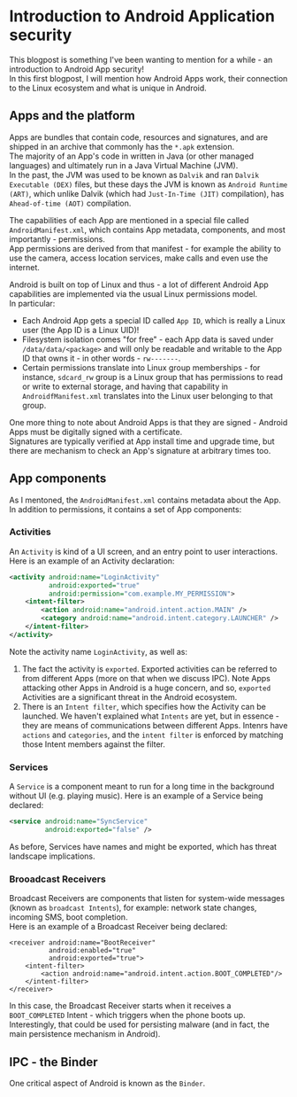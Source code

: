 # Introduction to Android Application security
This blogpost is something I've been wanting to mention for a while - an introduction to Android App security!  
In this first blogpost, I will mention how Android Apps work, their connection to the Linux ecosystem and what is unique in Android.

## Apps and the platform
Apps are bundles that contain code, resources and signatures, and are shipped in an archive that commonly has the `*.apk` extension.  
The majority of an App's code in written in Java (or other managed languages) and ultimately run in a Java Virtual Machine (JVM).  
In the past, the JVM was used to be known as `Dalvik` and ran `Dalvik Executable (DEX)` files, but these days the JVM is known as `Android Runtime (ART)`, which unlike Dalvik (which had `Just-In-Time (JIT)` compilation), has `Ahead-of-time (AOT)` compilation.

The capabilities of each App are mentioned in a special file called `AndroidManifest.xml`, which contains App metadata, components, and most importantly - permissions.  
App permissions are derived from that manifest - for example the ability to use the camera, access location services, make calls and even use the internet.

Android is built on top of Linux and thus - a lot of different Android App capabilities are implemented via the usual Linux permissions model.  
In particular:
- Each Android App gets a special ID called `App ID`, which is really a Linux user (the App ID is a Linux UID)!
- Filesystem isolation comes "for free" - each App data is saved under `/data/data/<package>` and will only be readable and writable to the App ID that owns it - in other words - `rw-------`.
- Certain permissions translate into Linux group memberships - for instance, `sdcard_rw` group is a Linux group that has permissions to read or write to external storage, and having that capability in `AndroidfManifest.xml` translates into the Linux user belonging to that group.

One more thing to note about Android Apps is that they are signed - Android Apps must be digitally signed with a certificate.  
Signatures are typically verified at App install time and upgrade time, but there are mechanism to check an App's signature at arbitrary times too.

## App components
As I mentoned, the `AndroidManifest.xml` contains metadata about the App. In addition to permissions, it contains a set of App components:

### Activities
An `Activity` is kind of a UI screen, and an entry point to user interactions. Here is an example of an Activity declaration:

```xml
<activity android:name="LoginActivity"
          android:exported="true"
          android:permission="com.example.MY_PERMISSION">
    <intent-filter>
        <action android:name="android.intent.action.MAIN" />
        <category android:name="android.intent.category.LAUNCHER" />
    </intent-filter>
</activity>
```

Note the activity name `LoginActivity`, as well as:
1. The fact the activity is `exported`. Exported activities can be referred to from different Apps (more on that when we discuss IPC). Note Apps attacking other Apps in Android is a huge concern, and so, `exported` Activities are a significant threat in the Android ecosystem.
2. There is an `Intent filter`, which specifies how the Activity can be launched. We haven't explained what `Intents` are yet, but in essence - they are means of communications between different Apps. Intenrs have `actions` and `categories`, and the `intent filter` is enforced by matching those Intent members against the filter.

### Services
A `Service` is a component meant to run for a long time in the background without UI (e.g. playing music). Here is an example of a Service being declared:

```xml
<service android:name="SyncService"
         android:exported="false" />
```

As before, Services have names and might be exported, which has threat landscape implications.

### Brooadcast Receivers
Broadcast Receivers are components that listen for system-wide messages (known as `broadcast Intents`), for example: network state changes, incoming SMS, boot completion.  
Here is an example of a Broadcast Receiver being declared:

```
<receiver android:name="BootReceiver"
          android:enabled="true"
          android:exported="true">
    <intent-filter>
        <action android:name="android.intent.action.BOOT_COMPLETED"/>
    </intent-filter>
</receiver>
```

In this case, the Broadcast Receiver starts when it receives a `BOOT_COMPLETED` Intent - which triggers when the phone boots up.  
Interestingly, that could be used for persisting malware (and in fact, the main persistence mechanism in Android).

## IPC - the Binder
One critical aspect of Android is known as the `Binder`.

